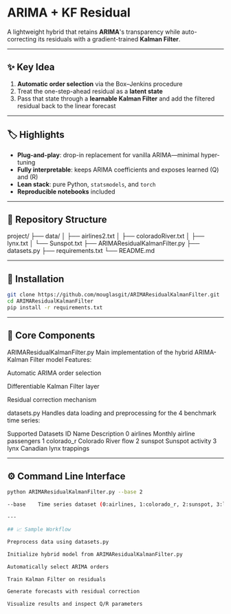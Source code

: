 # ARIMA + KF Residual

A lightweight hybrid that retains **ARIMA**'s transparency while auto-correcting its residuals with a gradient-trained **Kalman Filter**.

---

## ✨ Key Idea
1. **Automatic order selection** via the Box–Jenkins procedure  
2. Treat the one-step-ahead residual as a **latent state**  
3. Pass that state through a **learnable Kalman Filter** and add the filtered residual back to the linear forecast

---

## 🏷️ Highlights
- **Plug-and-play**: drop-in replacement for vanilla ARIMA—minimal hyper-tuning  
- **Fully interpretable**: keeps ARIMA coefficients and exposes learned \(Q\) and \(R\)  
- **Lean stack**: pure Python, `statsmodels`, and `torch`  
- **Reproducible notebooks** included

---

## 📂 Repository Structure

project/
├── data/
│ ├── airlines2.txt
│ ├── coloradoRiver.txt
│ ├── lynx.txt
│ └── Sunspot.txt
├── ARIMAResidualKalmanFilter.py
├── datasets.py
├── requirements.txt
└── README.md


---

## 🚀 Installation
```bash
git clone https://github.com/mouglasgit/ARIMAResidualKalmanFilter.git
cd ARIMAResidualKalmanFilter
pip install -r requirements.txt
```

---

## 🧠 Core Components
ARIMAResidualKalmanFilter.py
Main implementation of the hybrid ARIMA-Kalman Filter model
Features:

Automatic ARIMA order selection

Differentiable Kalman Filter layer

Residual correction mechanism

datasets.py
Handles data loading and preprocessing for the 4 benchmark time series:

Supported Datasets
ID	Name	Description
0	airlines	Monthly airline passengers
1	colorado_r	Colorado River flow
2	sunspot	Sunspot activity
3	lynx	Canadian lynx trappings

---

## ⚙️ Command Line Interface
```bash
python ARIMAResidualKalmanFilter.py --base 2

--base    Time series dataset (0:airlines, 1:colorado_r, 2:sunspot, 3:lynx)

---

## 📈 Sample Workflow

Preprocess data using datasets.py

Initialize hybrid model from ARIMAResidualKalmanFilter.py

Automatically select ARIMA orders

Train Kalman Filter on residuals

Generate forecasts with residual correction

Visualize results and inspect Q/R parameters
